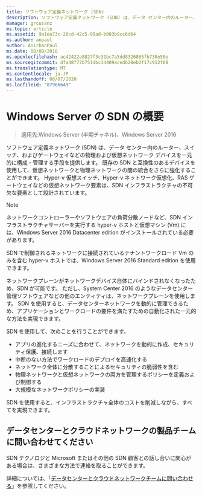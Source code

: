 ```yaml
---
title: ソフトウェア定義ネットワーク (SDN)
description: ソフトウェア定義ネットワーク (SDN) は、データ センター内のルーター、スイッチ、およびゲートウェイなどの物理および仮想ネットワーク デバイスを一元的に構成・管理する手段を提供します。 このトピックでは、Windows Server、System Center、および Microsoft Azure で提供されるソフトウェア定義ネットワーク (SDN) テクノロジについて説明します。
manager: grcusanz
ms.topic: article
ms.assetid: 9a1ea73c-20cd-42c5-95ad-b003b9cc6d64
ms.author: anpaul
author: AnirbanPaul
ms.date: 08/09/2018
ms.openlocfilehash: ac42422a8827f3c31bc7a5dd8326865fb730e50e
ms.sourcegitcommit: dfa48f77b751dbc34409aced628eb2f17c912f08
ms.translationtype: MT
ms.contentlocale: ja-JP
ms.lasthandoff: 08/07/2020
ms.locfileid: "87966649"
---
```

# <a name="sdn-in-windows-server-overview"></a>Windows Server の SDN の概要

>適用先:Windows Server (半期チャネル)、Windows Server 2016


ソフトウェア定義ネットワーク (SDN) は、データ センター内のルーター、スイッチ、およびゲートウェイなどの物理および仮想ネットワーク デバイスを一元的に構成・管理する手段を提供します。 既存の SDN と互換性のあるデバイスを使用して、仮想ネットワークと物理ネットワークの間の統合をさらに強化することができます。 Hyper-v 仮想スイッチ、Hyper-v ネットワーク仮想化、RAS ゲートウェイなどの仮想ネットワーク要素は、SDN インフラストラクチャの不可欠な要素として設計されています。

>[!Note]
>ネットワークコントローラーやソフトウェアの負荷分散ノードなど、SDN インフラストラクチャサーバーを実行する hyper-v ホストと仮想マシン (Vm) には、Windows Server 2016 Datacenter edition がインストールされている必要があります。
>
>SDN で制御されるネットワークに接続されているテナントワークロード Vm のみを含む hyper-v ホストでは、Windows Server 2016 Standard edition を使用できます。

ネットワークプレーンがネットワークデバイス自体にバインドされなくなったため、SDN が可能です。 ただし、System Center 2016 のようなデータセンター管理ソフトウェアなどの他のエンティティは、ネットワークプレーンを使用します。 SDN を使用すると、データセンターネットワークを動的に管理できるため、アプリケーションとワークロードの要件を満たすための自動化された一元的な方法を実現できます。

SDN を使用して、次のことを行うことができます。

- アプリの進化するニーズに合わせて、ネットワークを動的に作成、セキュリティ保護、接続します
- 中断のない方法でワークロードのデプロイを高速化する
- ネットワーク全体に分散することによるセキュリティの脆弱性を含む
- 物理ネットワークと仮想ネットワークの両方を管理するポリシーを定義および制御する
- 大規模なネットワークポリシーの実装

SDN を使用すると、インフラストラクチャ全体のコストを削減しながら、すべてを実現できます。



## <a name="contact-the-datacenter-and-cloud-networking-product-team"></a>データセンターとクラウドネットワークの製品チームに問い合わせてください

SDN テクノロジと Microsoft またはその他の SDN 顧客との話し合いに関心がある場合は、さまざまな方法で連絡を取ることができます。

詳細については、「[データセンターとクラウドネットワークチームに問い合わせる](contact-sdn-team.md)」を参照してください。
